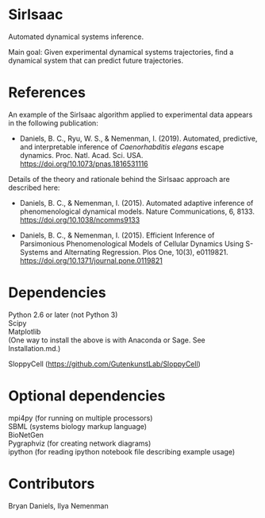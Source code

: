 SirIsaac
========

Automated dynamical systems inference.

Main goal:
Given experimental dynamical systems trajectories, find a dynamical system that can predict future trajectories.


References
==========

An example of the SirIsaac algorithm applied to experimental data appears in the following publication:

* Daniels, B. C., Ryu, W. S., & Nemenman, I. (2019).  Automated, predictive, and interpretable inference of _Caenorhabditis elegans_ escape dynamics.  Proc. Natl. Acad. Sci. USA.  
https://doi.org/10.1073/pnas.1816531116

Details of the theory and rationale behind the SirIsaac approach are described here:  

* Daniels, B. C., & Nemenman, I. (2015). Automated adaptive inference of phenomenological dynamical models. Nature Communications, 6, 8133.  
https://doi.org/10.1038/ncomms9133

* Daniels, B. C., & Nemenman, I. (2015). Efficient Inference of Parsimonious Phenomenological Models of Cellular Dynamics Using S-Systems and Alternating Regression. Plos One, 10(3), e0119821.  
https://doi.org/10.1371/journal.pone.0119821



Dependencies
============

Python 2.6 or later (not Python 3)  
Scipy  
Matplotlib  
(One way to install the above is with Anaconda or Sage.  See Installation.md.)

SloppyCell (https://github.com/GutenkunstLab/SloppyCell)  


Optional dependencies
=====================

mpi4py (for running on multiple processors)  
SBML (systems biology markup language)  
BioNetGen  
Pygraphviz (for creating network diagrams)  
ipython (for reading ipython notebook file describing example usage)  


Contributors
============

Bryan Daniels, Ilya Nemenman



